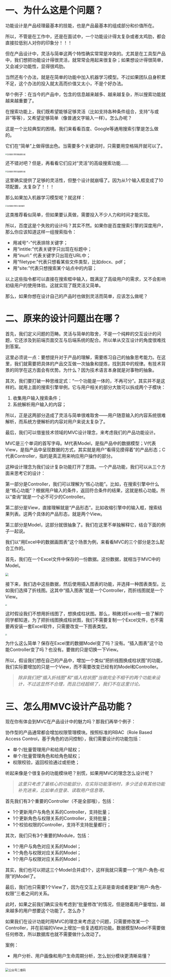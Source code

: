 # 一、为什么这是个问题？

功能设计是产品经理最基本的技能，也是产品最基本的组成部分和价值所在。

所以，不管是在工作中，还是在面试中，一个功能设计得太复杂或者太鸡肋，都会直接拉低别人对你的印象分！！！

但在产品设计中，灵活与简单这两个特性确实常常是冲突的。尤其是在工具型产品中，我们想把功能设计得很灵活，就常常会用起来很复杂；如果想设计得很简单，又会减少功能性，显得很鸡肋。

当然还有个办法，就是在简单的功能中加入机器学习模型。不过如果团队自身积累不足，这个办法的投入就太高而价值又太小，不是个好办法。

举个例子：在当今的产品中，包含的信息越来越多、越来越复杂，所以搜索功能就越来越重要了。

在搜索功能上，我们既希望能够足够灵活（比如支持各种条件组合，支持“与或非”等等），又希望足够简单（像普通文字输入一样）。怎么办呢？

这是一个比较典型的困境。我们来看看百度、Google等通用搜索引擎是怎么做的。

它们在“简单”上做得很出色。当需要多个关键词时，只需要用空格隔开就可以了。

<img src="../img/07.png" alt="百度搜索引擎的基础搜索功能" style="zoom:32%;" />

还不错对吧？但是，再看看它们应对“灵活”的高级搜索功能……

<img src="../img/08.png" alt="百度搜索引擎的高级搜索功能" style="zoom:32%" />

这里确实提供了足够的灵活性，但整个设计就崩塌了。因为从1个输入框变成了10项配置，太复杂了！！！

那么如果加入机器学习模型呢？就这样：

<img src="../img/09.png" alt="百度搜索引擎的关键词推荐" style="zoom:33%;" />

这类推荐看似简单，但如果要认真做，需要投入不少人力和时间才能实现。

所以，百度这是个失败的设计吗？其实不然。如果你是百度搜索引擎的深度用户，那么你应该知道这样一组搜索指令：

- 用减号“-”代表排除关键字；
- 用“intitle:”代表关键字只出现在标题中；
- 用“inurl:” 代表关键字只出现在URL中；
- 用“filetype:”代表只想看某些文件类型，比如docx、pdf；
- 用“site:”代表只想搜索某个站点中的内容；

以上这些指令都可以直接在搜索框中输入，既满足了高级用户的需求，又不会影响初级用户的使用体验。这就实现了既灵活又简单。

那么，如果你想在设计自己的产品时也做到灵活而简单，应该怎么做呢？



# 二、原来的设计问题出在哪？

首先，我们定义问题的范畴。灵活与简单的取舍，不是一个纯粹的交互设计的问题，它还涉及到前端页面交互与后端系统的配合。所以单从交互设计的角度很难找到答案。

这里必须说一点：要想提升对于产品的理解，需要练习自己的抽象思考能力。在这里，我们就需要把具体的产品交互做一次抽象和提炼，找到其中的规律。有技术背景的同学在这方面会有优势。为什么？因为技术语言本身就是对事物的抽象。

其次，我们要打破一种思维定式：“一个功能是一体的，不再可分”。其实并不是这样的。就用上面的搜索引擎举例，它与用户相关的部分大致可以拆成两个子模块：

1. 收集用户输入搜索条件；
2. 系统解析用户输入的内容；

所以，正是这两部分造成了灵活与简单很难取舍——用户随意输入的内容系统很难解析，而系统方便解析的内容对用户来说太复杂了。

最后，我们可以借鉴技术领域的MVC设计理念，来考虑我们的产品功能设计。

MVC是三个单词的首写字母。M代表Model，是指产品中的数据模型；V代表View，是指产品中呈现数据的方式，其实就是用户“看得见摸得着”的产品形态；C代表Controller，指的是真正用来响应用户操作的部分。

这种设计理念为我们设计复杂功能打开了思路。一个产品功能，我们可以从三个方面来思考它的设计：

第一部分是Controller，我们可以理解为“核心功能”。比如，在搜索引擎中什么是“核心功能”？根据用户输入的条件，返回符合条件的结果，这就是核心功能。所以“查询”就是一个必不可少的Controller。

第二部分是View，直接理解就是“产品形态”。比如收缩引擎中的输入框，搜索结果列表。这两个具体的产品形态，就是两个View。

第三部分是Model，这部分就很抽象了。我们在这里不单独解释它，结合下面的例子一起说。

我们以“用Excel中的数据画图表”这个场景为例，来看看MVC的三个部分是怎么配合工作的。

首先，我们在一个Excel文件中保存的一份数据。这份数据，就相当于MVC中的Model。

<img src="../img/12.png" style="zoom:64%;" />

接下来，我们选中这些数据，然后使用插入图表的功能，并选择一种图表类型。比如我们选择了折线图。这其中“插入图表”就是一个Controller，而折线图就是一个View。

<img src="../img/10.png" style="zoom:32%;" />

这时假设我们不想用折线图了，想换成柱状图。那么，稍微对Excel有一些了解的同学都知道，为了把折线图换成柱状图，我们不需要复制一个Excel文件，也不需要再安装一套Excel软件，只需要改变一下图表类型。

<img src="../img/11.png" style="zoom:32%;" />

为什么这么简单？保存在Excel里的数据Model变了吗？没有。“插入图表”这个功能Controller变了吗？也没有。要做的只是切换一下View。

所以，假设我们想在自己的产品中，增加一个类似“把折线图换成柱状图”的功能，我们实际要增加的只是一个View，而不需要改变已经有的Model和Controller。



> *除非我们把“插入折线图”和“插入柱状图”当做完全不相干的两个功能来设计，不过这显然不合理，而且已经超纲了，我们不在这里讨论。*



# 三、怎么用MVC设计产品功能？

现在你有体会到MVC在产品设计中的魅力吗？那我们再举个例子：

协作型的产品通常都会增加权限管理模块。按照标准的RBAC（Role Based Access Control，基于角色的访问控制），我们需要设计的功能包括：

- 单个/批量管理用户和给用户赋权；
- 单个/批量管理角色和给角色赋权；
- 权限校验，返回校验通过或拒绝；

听起来像是个很复杂的功能模块吧？别慌，如果用MVC的理念怎么设计呢？

> *这里只考虑了最核心的功能部分，在实际功能落地时，多少还会有其他功能补充进来，比如单点登录、读取用户信息等。*

首先我们有3个重要的Controller（不是全部哦），包括：

- 1个更新用户与角色关系的Controller，支持批量；
- 1个更新角色与权限关系的Controller，支持批量；
- 1个校验权限的Controller，支持不支持批量都行；

其次，我们只有3个重要的Module，包括：

- 1个用户与角色对应关系的Model；
- 1个角色与权限对应关系的Model；
- 1个用户与权限对应关系的Model；

其实，我们也可以把这三个Model合并成1个，这样我就只需要一个“用户-角色-权限”的Model了。

最后，我们也只需要1个View了，因为在交互上无非是查询或者更新“用户-角色-权限”三者之间的关系。

此时，如果之前我们确实没有考虑到“批量修改”的情况，但是随着用户量增加，越来越多的用户想要这个功能了。怎么办？

如果我们在设计功能时用MVC的理念来考虑这个问题，只需要修改某一个Controller，并在前端的View上增加一些复选框的功能。数据模型Model不需要做任何修改，所以数据库也就不需要做什么改动了。



案例：

- 用户分析、用户画像和用户生命周期分析，怎么划分模块更清晰易懂？



---

<img src="/Users/laurie/git/datapm/img/QR.png" alt="公众号二维码" style="zoom:64%;" />

